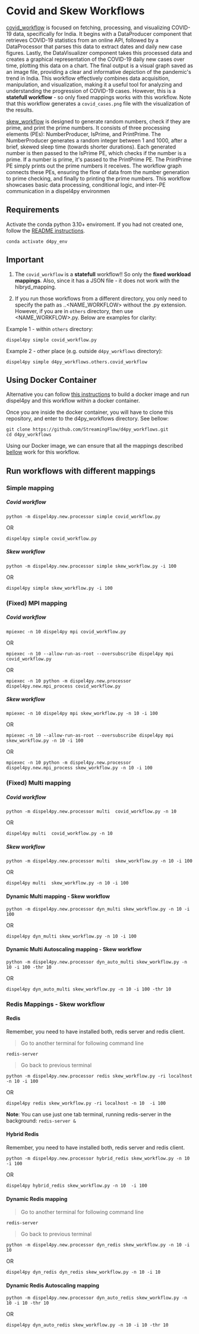 # Covid and Skew Workflows

[covid_workflow](./covid_workflow.py) is focused on fetching, processing, and visualizing COVID-19 data, specifically for India. It begins with a DataProducer component that retrieves COVID-19 statistics from an online API, followed by a DataProcessor that parses this data to extract dates and daily new case figures. Lastly, the DataVisualizer component takes this processed data and creates a graphical representation of the COVID-19 daily new cases over time, plotting this data on a chart. The final output is a visual graph saved as an image file, providing a clear and informative depiction of the pandemic's trend in India. This workflow effectively combines data acquisition, manipulation, and visualization, making it a useful tool for analyzing and understanding the progression of COVID-19 cases. However, this is a **statefull workflow** - so only fixed mappings works with this workflow.  Note that this workflow generates a `covid_cases.png` file with the visualization of the results. 

[skew_workflow](./skew_workflow.py) is designed to generate random numbers, check if they are prime, and print the prime numbers. It consists of three processing elements (PEs): NumberProducer, IsPrime, and PrintPrime. The NumberProducer generates a random integer between 1 and 1000, after a brief, skewed sleep time (towards shorter durations). Each generated number is then passed to the IsPrime PE, which checks if the number is a prime. If a number is prime, it's passed to the PrintPrime PE. The PrintPrime PE simply prints out the prime numbers it receives. The workflow graph connects these PEs, ensuring the flow of data from the number generation to prime checking, and finally to printing the prime numbers. This workflow showcases basic data processing, conditional logic, and inter-PE communication in a dispel4py environmen

## Requirements


Activate the conda python 3.10+ enviroment. If you had not created one, follow the [README instructions](https://github.com/StreamingFlow/d4py/tree/main).

```
conda activate d4py_env
```

## Important

1. The `covid_workflow` is a **statefull** workflow!! So only the **fixed workload mappings**. Also, since it has a JSON file - it does not work with the hibryd_mapping. 

2. If you run those workflows from a different directory, you only need to specify the path as <DIR1>.<DIR2>.<NAME_WORKFLOW> without the .py extension. However, if you are in `others` directory, then use <NAME_WORKFLOW>.py. Below are examples for clarity:

Example 1 - within `others` directory:

```shell
dispel4py simple covid_workflow.py
```

Example 2 - other place (e.g. outside `d4py_workflows` directory):

```shell
dispel4py simple d4py_workflows.others.covid_workflow 
```

## Using Docker Container

Alternative you can follow [this instructions](https://github.com/StreamingFlow/d4py/tree/main#docker) to build a docker image and run dispel4py and this workflow within a docker container.

Once you are inside the docker container, you will have to clone this repository, and enter to the d4py_workflows directory. See bellow:
```
git clone https://github.com/StreamingFlow/d4py_workflows.git
cd d4py_workflows
```
Using our Docker  image, we can ensure that all the mappings described [bellow](https://github.com/StreamingFlow/d4py_workflows/tree/main/article_sentiment_analysis#run-the-workflow-with-different-mappings) work for this workflow.



## Run workflows with different mappings

### Simple mapping

##### Covid workflow

```shell
python -m dispel4py.new.processor simple covid_workflow.py 
```

OR

```shell
dispel4py simple covid_workflow.py 
```
##### Skew workflow

```shell
python -m dispel4py.new.processor simple skew_workflow.py -i 100 
```

OR

```shell
dispel4py simple skew_workflow.py -i 100
```

### (Fixed) MPI mapping

##### Covid workflow
```shell
mpiexec -n 10 dispel4py mpi covid_workflow.py 
```
OR 

```shell
mpiexec -n 10 --allow-run-as-root --oversubscribe dispel4py mpi covid_workflow.py 
```

OR

```shell
mpiexec -n 10 python -m dispel4py.new.processor dispel4py.new.mpi_process covid_workflow.py 
```

##### Skew workflow

```shell
mpiexec -n 10 dispel4py mpi skew_workflow.py -n 10 -i 100
```
OR 

```shell
mpiexec -n 10 --allow-run-as-root --oversubscribe dispel4py mpi skew_workflow.py -n 10 -i 100
```

OR

```shell
mpiexec -n 10 python -m dispel4py.new.processor dispel4py.new.mpi_process skew_workflow.py -n 10 -i 100 
```

### (Fixed) Multi mapping

##### Covid workflow

```
python -m dispel4py.new.processor multi  covid_workflow.py -n 10 
``` 
OR 

``` 
dispel4py multi  covid_workflow.py -n 10
``` 

##### Skew workflow

```
python -m dispel4py.new.processor multi  skew_workflow.py -n 10 -i 100
``` 
OR 

``` 
dispel4py multi  skew_workflow.py -n 10 -i 100
``` 
#### Dynamic Multi mapping - Skew workflow

```shell
python -m dispel4py.new.processor dyn_multi skew_workflow.py -n 10 -i 100 
```

OR 

```shell
dispel4py dyn_multi skew_workflow.py -n 10 -i 100
```
 
#### Dynamic Multi Autoscaling mapping - Skew workflow

```shell
python -m dispel4py.new.processor dyn_auto_multi skew_workflow.py -n 10 -i 100 -thr 10
```

OR

```shell
dispel4py dyn_auto_multi skew_workflow.py -n 10 -i 100 -thr 10
```

### Redis Mappings - Skew workflow

#### Redis

Remember, you need to have installed both, redis server and redis client. 

> Go to another terminal for following command line

```shell
redis-server
```

> Go back to previous terminal

```
python -m dispel4py.new.processor redis skew_workflow.py -ri localhost -n 10 -i 100  
``` 
OR

``` 
dispel4py redis skew_workflow.py -ri localhost -n 10  -i 100
``` 
**Note**: You can use just one tab terminal, running redis-server in the background: `redis-server &`



#### Hybrid Redis
Remember, you need to have installed both, redis server and redis client. 

```
python -m dispel4py.new.processor hybrid_redis skew_workflow.py -n 10 -i 100  
``` 
OR

``` 
dispel4py hybrid_redis skew_workflow.py -n 10  -i 100
``` 

#### Dynamic Redis mapping

> Go to another terminal for following command line

```shell
redis-server
```

> Go back to previous terminal

```shell
python -m dispel4py.new.processor dyn_redis skew_workflow.py -n 10 -i 10
```
OR
```shell
dispel4py dyn_redis dyn_redis skew_workflow.py -n 10 -i 10 
```

#### Dynamic Redis Autoscaling mapping
```shell
python -m dispel4py.new.processor dyn_auto_redis skew_workflow.py -n 10 -i 10 -thr 10
```

OR
```shell
dispel4py dyn_auto_redis skew_workflow.py -n 10 -i 10 -thr 10
```

